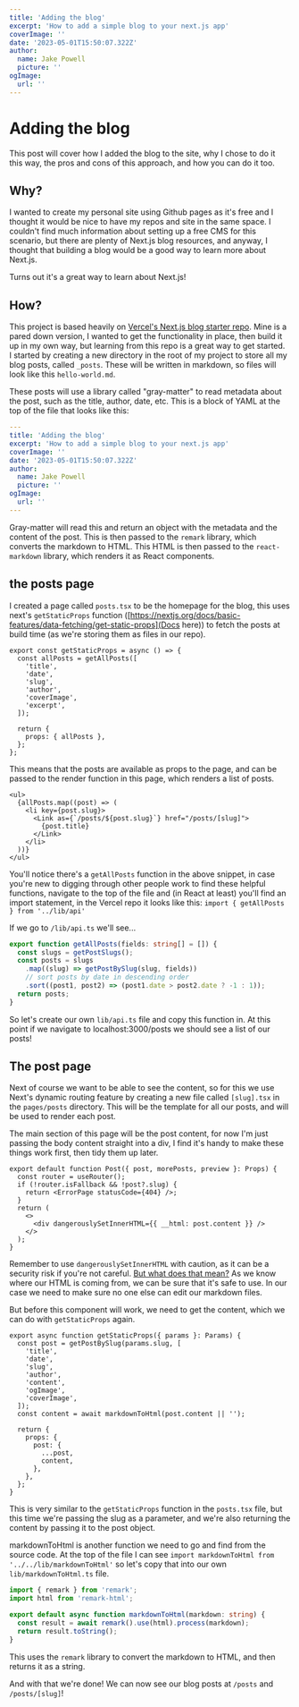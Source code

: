 ```yaml
---
title: 'Adding the blog'
excerpt: 'How to add a simple blog to your next.js app'
coverImage: ''
date: '2023-05-01T15:50:07.322Z'
author:
  name: Jake Powell
  picture: ''
ogImage:
  url: ''
---
```


# Adding the blog

This post will cover how I added the blog to the site, why I chose to do it this way, the pros and cons of this approach, and how you can do it too.

## Why?

I wanted to create my personal site using Github pages as it's free and I thought it would be nice to have my repos and site in the same space. I couldn't find much information about setting up a free CMS for this scenario, but there are plenty of Next.js blog resources, and anyway, I thought that building a blog would be a good way to learn more about Next.js.

Turns out it's a great way to learn about Next.js!

## How?

This project is based heavily on [Vercel's Next.js blog starter repo](https://github.com/vercel/next.js/tree/canary/examples/blog-starter). Mine is a pared down version, I wanted to get the functionality in place, then build it up in my own way, but learning from this repo is a great way to get started.  
I started by creating a new directory in the root of my project to store all my blog posts, called `_posts`. These will be written in markdown, so files will look like this `hello-world.md`.

These posts will use a library called "gray-matter" to read metadata about the post, such as the title, author, date, etc. This is a block of YAML at the top of the file that looks like this:

```yaml
---
title: 'Adding the blog'
excerpt: 'How to add a simple blog to your next.js app'
coverImage: ''
date: '2023-05-01T15:50:07.322Z'
author:
  name: Jake Powell
  picture: ''
ogImage:
  url: ''
---
```

Gray-matter will read this and return an object with the metadata and the content of the post. This is then passed to the `remark` library, which converts the markdown to HTML. This HTML is then passed to the `react-markdown` library, which renders it as React components.

## the posts page

I created a page called `posts.tsx` to be the homepage for the blog, this uses next's `getStaticProps` function ([https://nextjs.org/docs/basic-features/data-fetching/get-static-props](Docs here)) to fetch the posts at build time (as we're storing them as files in our repo).

```tsx
export const getStaticProps = async () => {
  const allPosts = getAllPosts([
    'title',
    'date',
    'slug',
    'author',
    'coverImage',
    'excerpt',
  ]);

  return {
    props: { allPosts },
  };
};
```

This means that the posts are available as props to the page, and can be passed to the render function in this page, which renders a list of posts.

```tsx
<ul>
  {allPosts.map((post) => (
    <li key={post.slug}>
      <Link as={`/posts/${post.slug}`} href="/posts/[slug]">
        {post.title}
      </Link>
    </li>
  ))}
</ul>
```

You'll notice there's a `getAllPosts` function in the above snippet, in case you're new to digging through other people work to find these helpful functions, navigate to the top of the file and (in React at least) you'll find an import statement, in the Vercel repo it looks like this: `import { getAllPosts } from '../lib/api'`

If we go to `/lib/api.ts` we'll see...

```ts
export function getAllPosts(fields: string[] = []) {
  const slugs = getPostSlugs();
  const posts = slugs
    .map((slug) => getPostBySlug(slug, fields))
    // sort posts by date in descending order
    .sort((post1, post2) => (post1.date > post2.date ? -1 : 1));
  return posts;
}
```

So let's create our own `lib/api.ts` file and copy this function in. At this point if we navigate to localhost:3000/posts we should see a list of our posts!

## The post page

Next of course we want to be able to see the content, so for this we use Next's dynamic routing feature by creating a new file called `[slug].tsx` in the `pages/posts` directory. This will be the template for all our posts, and will be used to render each post.

The main section of this page will be the post content, for now I'm just passing the body content straight into a div, I find it's handy to make these things work first, then tidy them up later.

```tsx
export default function Post({ post, morePosts, preview }: Props) {
  const router = useRouter();
  if (!router.isFallback && !post?.slug) {
    return <ErrorPage statusCode={404} />;
  }
  return (
    <>
      <div dangerouslySetInnerHTML={{ __html: post.content }} />
    </>
  );
}
```

Remember to use `dangerouslySetInnerHTML` with caution, as it can be a security risk if you're not careful. [But what does that mean?](https://react.dev/reference/react-dom/components/common#dangerously-setting-the-inner-html) As we know where our HTML is coming from, we can be sure that it's safe to use. In our case we need to make sure no one else can edit our markdown files.

But before this component will work, we need to get the content, which we can do with `getStaticProps` again.

```tsx
export async function getStaticProps({ params }: Params) {
  const post = getPostBySlug(params.slug, [
    'title',
    'date',
    'slug',
    'author',
    'content',
    'ogImage',
    'coverImage',
  ]);
  const content = await markdownToHtml(post.content || '');

  return {
    props: {
      post: {
        ...post,
        content,
      },
    },
  };
}
```

This is very similar to the `getStaticProps` function in the `posts.tsx` file, but this time we're passing the slug as a parameter, and we're also returning the content by passing it to the post object.

markdownToHtml is another function we need to go and find from the source code. At the top of the file I can see `import markdownToHtml from '../../lib/markdownToHtml'` so let's copy that into our own `lib/markdownToHtml.ts` file.

```ts
import { remark } from 'remark';
import html from 'remark-html';

export default async function markdownToHtml(markdown: string) {
  const result = await remark().use(html).process(markdown);
  return result.toString();
}
```

This uses the `remark` library to convert the markdown to HTML, and then returns it as a string.

And with that we're done! We can now see our blog posts at `/posts` and `/posts/[slug]`!
